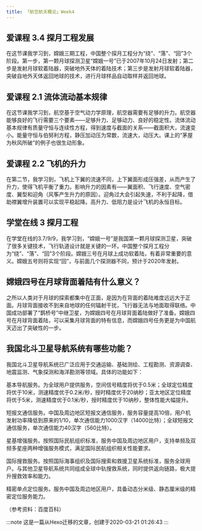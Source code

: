 ```yaml
---
title: 「航空航天概论」Week4
---
```


## 爱课程 3.4 探月工程发展

在这节课我学习到，嫦娥三期工程，中国整个探月工程分为“绕”、“落”、“回”3个阶段。第一步，第一颗月球探测卫星“嫦娥一号”已于2007年10月24日发射；第二步是发射月球软着陆器，突破地外天体的着陆技术；第三步是发射月球软着陆器，突破自地外天体返回地球的技术，进行月球样品自动取样并返回地球。

## 爱课程 2.1 流体流动基本规律

在这节课我学习到，航空基于空气动力学原理，航空器需要有足够的升力。航空器能够良好的飞行需要三个要素——足够升力、足够动力、良好的稳定性。流体流动基本规律有质量守恒与连续性方程，得到速度与截面的关系——截面积大，流速变小。能量守恒与伯努利方程，静压加动压为常数，流速大，动压大。课上的“茅屋为秋风所破”的例子也很生动形象。

## 爱课程 2.2 飞机的升力

在第二节，我学习到，飞机上下翼的流速不同，上下翼面形成压强差，从而产生了升力，使得飞机平衡了重力。影响升力的因素有——翼面积、飞行速度、空气密度、翼型和迎角（风筝产生升力的原因）。迎角过大会引起失速，不利于起降，借助襟翼增升装置可以实现平稳起降。高升力、低阻力是设计飞机的永恒目标。

## 学堂在线 3 探月工程

在学堂在线的3.7/9/9，我学习到，“嫦娥一号”是我国第一颗月球探测卫星，突破了很多关键技术，飞行轨道设计就是关键的一环。中国整个探月工程分为“绕”、“落”、“回”3个阶段。嫦娥三号在月球上成功软着陆，有着非常重要的意义。嫦娥五号则将实现“回”，与前面几个探测器不同，预计于2020年发射。

## 嫦娥四号在月球背面着陆有什么意义？

之所以人类对于月球的探索都集中在正面，是因为在背面的着陆难度远远大于正面。月球背面接收不到来自地球的任何辐射干扰，飞行器无法与地面取得联络。中国成功部署了“鹊桥号”中继卫星，为嫦娥四号在月球背面着陆做好了准备。嫦娥四号在月球背面着陆，可以采集月球背面的特有信息，而嫦娥四号任务更是为中国航天迈出了突破性的一步。

## 我国北斗卫星导航系统有哪些功能？

我国北斗卫星导航系统已广泛应用于交通运输、基础测绘、工程勘测、资源调查、地震监测、气象探测和海洋勘测等领域。具体的功能如下：

基本导航服务。为全球用户提供服务，空间信号精度将优于0.5米；全球定位精度将优于10米，测速精度优于0.2米/秒，授时精度优于20纳秒；亚太地区定位精度将优于5米，测速精度优于0.1米/秒，授时精度优于10纳秒，整体性能大幅提升。

短报文通信服务。中国及周边地区短报文通信服务，服务容量提高10倍，用户机发射功率降低到原来的1/10，单次通信能力1000汉字（14000比特）；全球短报文通信服务，单次通信能力40汉字（560比特）。

星基增强服务。按照国际民航组织标准，服务中国及周边地区用户，支持单频及双频多星座两种增强服务模式，满足国际民航组织相关性能要求。

国际搜救服务。按照国际海事组织及国际搜索和救援卫星系统标准，服务全球用户。与其他卫星导航系统共同组成全球中轨搜救系统，同时提供返向链路，极大提升搜救效率和能力。

精密单点定位服务。服务中国及周边地区用户，具备动态分米级、静态厘米级的精密定位服务能力。

（参考资料：百度百科）

:::note
这是一篇从Hexo迁移的文章，创建于2020-03-21 01:26:43
:::

